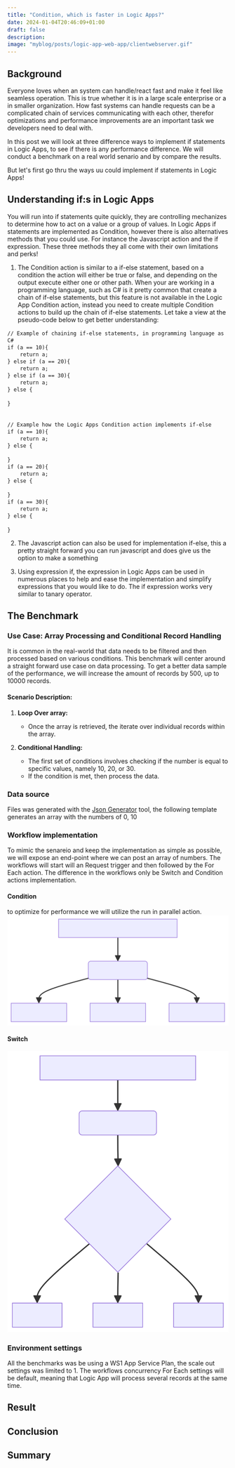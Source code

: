 ```yaml
---
title: "Condition, which is faster in Logic Apps?" 
date: 2024-01-04T20:46:09+01:00
draft: false
description: 
image: "myblog/posts/logic-app-web-app/clientwebserver.gif"
---
```


## Background   
Everyone loves when an system can handle/react fast and make it feel like seamless operation. This is true whether it is in a large scale enterprise or a in smaller organization. How fast systems can handle requests can be a complicated chain of services communicating with each other, therefor optimizations and performance improvements are an important task we developers need to deal with.

In this post we will look at three difference ways to implement if statements in Logic Apps, to see if there is any performance difference. We will conduct a benchmark on a real world senario and by compare the results.

But let's first go thru the ways uu could implement if statements in Logic Apps!

## Understanding if:s in Logic Apps
You will run into if statements quite quickly, they are controlling mechanizes to determine how to act on a value or a group of values. In Logic Apps if statements are implemented as Condition, however there is also alternatives methods that you could use. For instance the Javascript action and the if expression. These three methods they all come with their own limitations and perks! 
1. The Condition action is similar to a if-else statement, based on a condition the action will either be true or false, and depending on the output execute either one or other path. When your are working in a programming language, such as C# is it pretty common that create a chain of if-else statements, but this feature is not available in the Logic App Condition action, instead you need to create multiple Condition actions to build up the chain of if-else statements. Let take a view at the pseudo-code below to get better understanding:

```
// Example of chaining if-else statements, in programming language as C#
if (a == 10){
    return a;
} else if (a == 20){
    return a;
} else if (a == 30){
    return a;
} else {

}


// Example how the Logic Apps Condition action implements if-else
if (a == 10){
    return a;
} else {

}
if (a == 20){
    return a;
} else {

}
if (a == 30){
    return a;
} else {

}
```
2. The Javascript action can also be used for implementation if-else, this a pretty straight forward you can run javascript and does give us the option to make a something

3. Using expression if, the expression in Logic Apps can be used in numerous places to help and ease the implementation and simplify expressions that you would like to do. The if expression works very similar to tanary operator.
## The Benchmark
### Use Case: Array Processing and Conditional Record Handling

It is common in the real-world that data needs to be filtered and then processed based on various conditions. This benchmark will center around a straight forward use case on data processing. To get a better data sample of the performance, we will increase the amount of records by 500, up to 10000 records. 

#### Scenario Description:
1. **Loop Over array:**

   - Once the array is retrieved, the iterate over individual records within the array.

2. **Conditional Handling:**
   - The first set of conditions involves checking if the number is equal to specific values, namely 10, 20, or 30.
   - If the condition is met, then process the data.

### Data source
Files was generated with the <a href="https://json-generator.com/" target="_blank" rel="noopener noreferrer">Json Generator</a> tool, the following template generates an array with the numbers of 0, 10

### Workflow implementation
To mimic the senareio and keep the implementation as simple as possible, we will expose an end-point where we can post an array of numbers. The workflows will start will an Request trigger and then followed by the For Each action. The difference in the workflows only be Switch and Condition actions implementation.
#### Condition
to optimize for performance we will utilize the run in parallel action.
![Workflow-switch](workflow-condition.svg)
#### Switch
![Workflow-switch](workflow-switch.svg)
### Environment settings
All the benchmarks was be using a WS1 App Service Plan, the scale out settings was limited to 1. 
The workflows concurrency For Each settings will be default, meaning that Logic App will process several records at the same time. 

## Result

## Conclusion

## Summary
